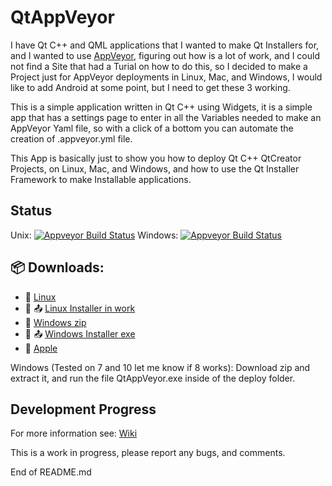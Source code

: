 # QtAppVeyor

I have Qt C++ and QML applications that I wanted to make Qt Installers for, 
and I wanted to use [AppVeyor](https://appveyor.com),
figuring out how is a lot of work, and I could not find a Site that had a Turial on how to do this,
so I decided to make a Project just for AppVeyor deployments in Linux, Mac, and Windows,
I would like to add Android at some point, but I need to get these 3 working.

This is a simple application written in Qt C++ using Widgets, 
it is a simple app that has a settings page to enter in all the Variables needed to make an AppVeyor Yaml file,
so with a click of a bottom you can automate the creation of .appveyor.yml file.

This App is basically just to show you how to deploy Qt C++ QtCreator Projects,
on Linux, Mac, and Windows,
and how to use the Qt Installer Framework to make Installable applications.


## Status
Unix: [![Appveyor Build Status](https://ci.appveyor.com/api/projects/status/j7htumuwfx31elf6?svg=true)](https://ci.appveyor.com/project/Light-Wizzard/QtAppVeyor)
Windows: [![Appveyor Build Status](https://ci.appveyor.com/api/projects/status/j7htumuwfx31elf6?svg=true)](https://ci.appveyor.com/project/Light-Wizzard/QtAppVeyor)

## :package: **Downloads:**
 - :penguin: [Linux](https://github.com/Light-Wizzard/QtAppVeyor/releases/download/continuous/QtAppVeyor-x86_64.AppImage)
 - :penguin: :outbox_tray: [Linux Installer in work](https://github.com/Light-Wizzard/QtAppVeyor/releases/download/continuous/QtAppVeyor-Linux-Installer)
 - :office: [Windows zip](https://github.com/Light-Wizzard/QtAppVeyor/releases/download/continuous/GalaxyCalculator2-Windows.zip)
 - :office: :outbox_tray: [Windows Installer exe](https://github.com/Light-Wizzard/QtAppVeyor/releases/download/continuous/GalaxyCalculator2.exe)
 - :apple: [Apple](https://github.com/Light-Wizzard/QtAppVeyor/releases/download/continuous/QtAppVeyor.dmg)


Windows (Tested on 7 and 10 let me know if 8 works): Download zip and extract it, 
and run the file QtAppVeyor.exe inside of the deploy folder.


## Development Progress


For more information see: [Wiki](https://github.com/Light-Wizzard/QtAppVeyor/wiki)

This is a work in progress, please report any bugs, and comments.

End of README.md
